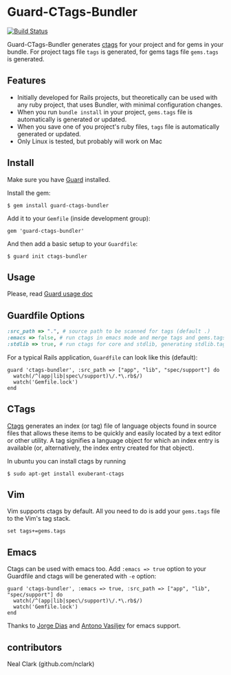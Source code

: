 # Guard-CTags-Bundler

[![Build Status](https://secure.travis-ci.org/ivalkeen/guard-ctags-bundler.png)](http://travis-ci.org/ivalkeen/guard-ctags-bundler)

Guard-CTags-Bundler generates [ctags](http://ctags.sourceforge.net) for your project and for gems in your bundle. For project tags file `tags` is generated, for gems tags file `gems.tags` is generated.

Features
-

* Initially developed for Rails projects, but theoretically can be used with any ruby project, that uses Bundler, with minimal configuration changes.
* When you run `bundle install` in your project, `gems.tags` file is automatically is generated or updated.
* When you save one of you project's ruby files, `tags` file is automatically generated or updated.
* Only Linux is tested, but probably will work on Mac

## Install

Make sure you have [Guard](http://github.com/guard/guard) installed.

Install the gem:

    $ gem install guard-ctags-bundler

Add it to your `Gemfile` (inside development group):

    gem 'guard-ctags-bundler'

And then add a basic setup to your `Guardfile`:

    $ guard init ctags-bundler

## Usage

Please, read [Guard usage doc](https://github.com/guard/guard#readme)

## Guardfile Options

``` ruby
:src_path => ".", # source path to be scanned for tags (default .)
:emacs => false, # run ctags in emacs mode and merge tags and gems.tags into TAGS file
:stdlib => true, # run ctags for core and stdlib, generating stdlib.tags (default false)
```

For a typical Rails application, `Guardfile` can look like this (default):

    guard 'ctags-bundler', :src_path => ["app", "lib", "spec/support"] do
      watch(/^(app|lib|spec\/support)\/.*\.rb$/)
      watch('Gemfile.lock')
    end

## CTags

[Ctags](http://ctags.sourceforge.net) generates an index (or tag) file of language objects found in source files that allows these items to be quickly and easily located by a text editor or other utility. A tag signifies a language object for which an index entry is available (or, alternatively, the index entry created for that object). 

In ubuntu you can install ctags by running

    $ sudo apt-get install exuberant-ctags

## Vim

Vim supports ctags by default. All you need to do is add your `gems.tags` file to the Vim's tag stack.

    set tags+=gems.tags

## Emacs

Ctags can be used with emacs too. Add `:emacs => true` option to your Guardfile and ctags will be generated with `-e` option:

    guard 'ctags-bundler', :emacs => true, :src_path => ["app", "lib", "spec/support"] do
      watch(/^(app|lib|spec\/support)\/.*\.rb$/)
      watch('Gemfile.lock')
    end

Thanks to [Jorge Dias](https://github.com/diasjorge) and [Antono Vasiljev](https://github.com/antono) for emacs support.

## contributors
Neal Clark (github.com/nclark)
